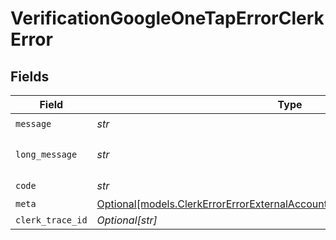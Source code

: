 # VerificationGoogleOneTapErrorClerkError


## Fields

| Field                                                                                                                                                          | Type                                                                                                                                                           | Required                                                                                                                                                       | Description                                                                                                                                                    | Example                                                                                                                                                        |
| -------------------------------------------------------------------------------------------------------------------------------------------------------------- | -------------------------------------------------------------------------------------------------------------------------------------------------------------- | -------------------------------------------------------------------------------------------------------------------------------------------------------------- | -------------------------------------------------------------------------------------------------------------------------------------------------------------- | -------------------------------------------------------------------------------------------------------------------------------------------------------------- |
| `message`                                                                                                                                                      | *str*                                                                                                                                                          | :heavy_check_mark:                                                                                                                                             | N/A                                                                                                                                                            | Invalid input                                                                                                                                                  |
| `long_message`                                                                                                                                                 | *str*                                                                                                                                                          | :heavy_check_mark:                                                                                                                                             | N/A                                                                                                                                                            | The input provided does not meet the requirements.                                                                                                             |
| `code`                                                                                                                                                         | *str*                                                                                                                                                          | :heavy_check_mark:                                                                                                                                             | N/A                                                                                                                                                            | 400_bad_request                                                                                                                                                |
| `meta`                                                                                                                                                         | [Optional[models.ClerkErrorErrorExternalAccountWithVerificationVerificationMeta]](../models/clerkerrorerrorexternalaccountwithverificationverificationmeta.md) | :heavy_minus_sign:                                                                                                                                             | N/A                                                                                                                                                            | {}                                                                                                                                                             |
| `clerk_trace_id`                                                                                                                                               | *Optional[str]*                                                                                                                                                | :heavy_minus_sign:                                                                                                                                             | N/A                                                                                                                                                            | trace_123456789abcd                                                                                                                                            |